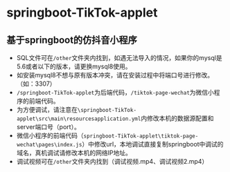 # springboot-TikTok-applet
 ## 基于springboot的仿抖音小程序

* SQL文件可在`/other`文件夹内找到，如遇无法导入的情况，如果你的mysql是5.6或者以下的版本，请更换mysql8使用。
* 如安装mysql8不想与原有版本冲突，请在安装过程中将端口号进行修改。（如：3307）
* `/springboot-TikTok-applet`为后端代码，`/tiktok-page-wechat`为微信小程序的前端代码。
* 为方便调试，请注意在`\springboot-TikTok-applet\src\main\resourcesapplication.yml`内修改本机的数据源配置和server端口号（port）。
* 微信小程序的前端代码（`springboot-TikTok-applet\tiktok-page-wechat\pages\index.js`）中修改url，本地调试直接复制springboot中调试的域名，真机调试请修改本机的网络IP地址。
* 调试视频可在`/other`文件夹内找到（调试视频.mp4、调试视频2.mp4）
